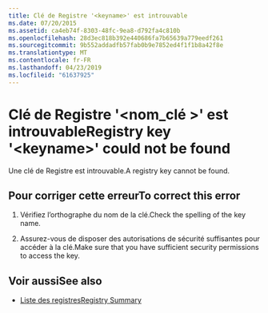 ```yaml
---
title: Clé de Registre '<keyname>' est introuvable
ms.date: 07/20/2015
ms.assetid: ca4eb74f-8303-48fc-9ea8-d792fa4c810b
ms.openlocfilehash: 28d3ec818b392e440686fa7b65639a779eedf261
ms.sourcegitcommit: 9b552addadfb57fab0b9e7852ed4f1f1b8a42f8e
ms.translationtype: MT
ms.contentlocale: fr-FR
ms.lasthandoff: 04/23/2019
ms.locfileid: "61637925"
---
```

# <a name="registry-key-keyname-could-not-be-found"></a><span data-ttu-id="c6a51-102">Clé de Registre '\<nom_clé >' est introuvable</span><span class="sxs-lookup"><span data-stu-id="c6a51-102">Registry key '\<keyname>' could not be found</span></span>
<span data-ttu-id="c6a51-103">Une clé de Registre est introuvable.</span><span class="sxs-lookup"><span data-stu-id="c6a51-103">A registry key cannot be found.</span></span>  
  
## <a name="to-correct-this-error"></a><span data-ttu-id="c6a51-104">Pour corriger cette erreur</span><span class="sxs-lookup"><span data-stu-id="c6a51-104">To correct this error</span></span>  
  
1. <span data-ttu-id="c6a51-105">Vérifiez l’orthographe du nom de la clé.</span><span class="sxs-lookup"><span data-stu-id="c6a51-105">Check the spelling of the key name.</span></span>  
  
2. <span data-ttu-id="c6a51-106">Assurez-vous de disposer des autorisations de sécurité suffisantes pour accéder à la clé.</span><span class="sxs-lookup"><span data-stu-id="c6a51-106">Make sure that you have sufficient security permissions to access the key.</span></span>  
  
## <a name="see-also"></a><span data-ttu-id="c6a51-107">Voir aussi</span><span class="sxs-lookup"><span data-stu-id="c6a51-107">See also</span></span>

- [<span data-ttu-id="c6a51-108">Liste des registres</span><span class="sxs-lookup"><span data-stu-id="c6a51-108">Registry Summary</span></span>](../../visual-basic/language-reference/keywords/registry-summary.md)
